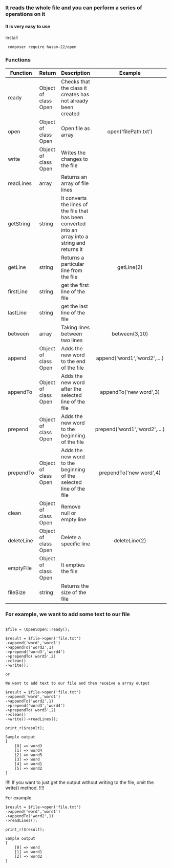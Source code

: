 ### It reads the whole file and you can perform a series of operations on it

#### It is very easy to use

Install
```
 composer require hasan-22/open
```
### Functions
| Function | Return               | Description                                                                                           |            Example            |
|----------|----------------------|:---------------------------------------------------------------|:-----------------------------:|
| ready  | Object of class Open | Checks that the class it creates has not already been created                                        |                               |
| open   | Object of class Open | Open file as array                                                                                   |     open('filePath.txt')      |
| write   | Object of class Open | Writes the changes to the file                                                                       |       |
| readLines    | array                | Returns an array of file lines                                                                       ||
| getString       | string               | It converts the lines of the file that has been converted into an array into a string and returns it |                               |
| getLine      | string               | Returns a particular line from the file                             |          getLine(2)           |                          |
|   firstLine    | string               | get the first line of the file                                      |                               |
|   lastLine | string               | get the last line of the file                                       ||
|    between   | array                | Taking lines between two lines                                      |         between(3,10)         |
|    append   | Object of class Open | Adds the new word to the end of the file                            | append('word1','word2',....)  |
|    appendTo   | Object of class Open | Adds the new word after the selected line of the file               |    appendTo('new word',3)     |
|   prepend    | Object of class Open | Adds the new word to the beginning of the file                      | prepend('word1','word2',....) |
|   prependTo    | Object of class Open | Adds the new word to the beginning of the selected line of the file |    prependTo('new word',4)    |
|   clean    | Object of class Open | Remove null or empty line                                           |                               |
|    deleteLine   | Object of class Open | Delete a specific line                                              |         deleteLine(2)         |
|   emptyFile    | Object of class Open | It empties the file                                                 |                               |
|   fileSize    | string               | Returns the size of the file                                        |                               |


### For example, we want to add some text to our file

```

$file = \Open\Open::ready();

$result = $file->open('file.txt')
->append('word','word1')
->appendTo('word2',1)
->prepend('word3','word4')
->prependTo('word5',2)
->clean()
->write();

or 

We want to add text to our file and then receive a array output

$result = $file->open('file.txt')
->append('word','word1')
->appendTo('word2',1)
->prepend('word3','word4')
->prependTo('word5',2)
->clean()
->write()->readLines();

print_r($result);

Sample output
[
    [0] => word3
    [1] => word4
    [2] => word5
    [3] => word
    [4] => word1
    [5] => word2
]

```

!!!! If you want to just get the output without writing to the file, omit the write() method. !!!!

For example
```
$result = $file->open('file.txt')
->append('word','word1')
->appendTo('word2',1)
->readLines();

print_r($result);

Sample output
[
    [0] => word
    [1] => word1
    [2] => word2
]
```